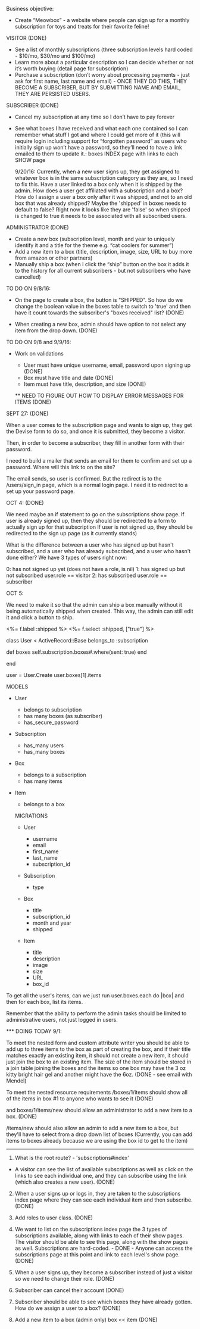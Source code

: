 Business objective:
- Create “Meowbox” - a website where people can sign up for a monthly subscription for toys and treats for their favorite feline!

VISITOR (DONE)
- See a list of monthly subscriptions (three subscription levels hard coded - $10/mo, $30/mo and $100/mo)
- Learn more about a particular description so I can decide whether or not it’s worth buying (detail page for subscription)
- Purchase a subscription (don’t worry about processing payments - just ask for first name, last name and email) - ONCE THEY DO THIS, THEY BECOME A SUBSCRIBER, BUT BY SUBMITTING NAME AND EMAIL, THEY ARE PERSISTED USERS.

SUBSCRIBER (DONE)
- Cancel my subscription at any time so I don’t have to pay forever
- See what boxes I have received and what each one contained so I can remember what stuff I got and where I could get more of it (this will require login including support for “forgotten password” as users who initially sign up won’t have a password, so they’ll need to have a link emailed to them to update it.: boxes INDEX page with links to each SHOW page

  9/20/16: Currently, when a new user signs up, they get assigned to whatever box is in the same subscription category as they are, so I need to fix this. Have a user linked to a box only when it is shipped by the admin. How does a user get affiliated with a subscription and a box? How do I assign a user a box only after it was shipped, and not to an old box that was already shipped? Maybe the 'shipped' in boxes needs to default to false? Right now it looks like they are 'false' so when shipped is changed to true it needs to be associated with all subscribed users.

ADMINISTRATOR (DONE)
- Create a new box (subscription level, month and year to uniquely identify it and a title for the theme e.g. “cat coolers for summer”)
- Add a new item to a box (title, description, image, size, URL to buy more from amazon or other partners)
- Manually ship a box (when I click the “ship” button on the box it adds it to the history for all current subscribers - but not subscribers who have cancelled)

TO DO ON 9/8/16:
- On the page to create a box, the button is "SHIPPED". So how do we change the boolean value in the boxes table to switch to 'true' and then have it count towards the subscriber's "boxes received" list? (DONE)

- When creating a new box, admin should have option to not select any item from the drop down. (DONE)

TO DO ON 9/8 and 9/9/16:

- Work on validations
  - User must have unique username, email, password upon signing up (DONE)
  - Box must have title and date (DONE)
  - Item must have title, description, and size (DONE)

  ** NEED TO FIGURE OUT HOW TO DISPLAY ERROR MESSAGES FOR ITEMS (DONE)


SEPT 27: (DONE)

When a user comes to the subscription page and wants to sign up, they get the Devise form to do so, and once it is submitted, they become a visitor.

Then, in order to become a subscriber, they fill in another form with their password.

I need to build a mailer that sends an email for them to confirm and set up a password. Where will this link to on the site?

The email sends, so user is confirmed. But the redirect is to the /users/sign_in page, which is a normal login page. I need it to redirect to a set up your password page.

OCT 4: (DONE)

We need maybe an if statement to go on the subscriptions show page.
If user is already signed up, then they should be redirected to a form to actually sign up for that subscription
If user is not signed up, they should be redirected to the sign up page (as it currently stands)

What is the difference between a user who has signed up but hasn't subscribed, and a user who has already subscribed, and a user who hasn't done either? We have 3 types of users right now:

0: has not signed up yet (does not have a role, is nil)
1: has signed up but not subscribed user.role == visitor
2: has subscribed user.role == subscriber

OCT 5:

We need to make it so that the admin can ship a box manually without it being automatically shipped when created. This way, the admin can still edit it and click a button to ship.

<%= f.label :shipped %>
<%= f.select :shipped, ["true"] %><br>


class User < ActiveRecord::Base
  belongs_to :subscription

  def boxes
    self.subscription.boxes#.where(sent: true)
  end



end

user = User.Create
user.boxes[1].items

MODELS
- User
  - belongs to subscription
  - has many boxes (as subscriber)
  - has_secure_password
- Subscription
  - has_many users
  - has_many boxes
- Box
  - belongs to a subscription
  - has many items
- Item
  - belongs to a box

  MIGRATIONS
  - User
    - username
    - email
    - first_name
    - last_name
    - subscription_id

  - Subscription
    - type

  - Box
    - title
    - subscription_id
    - month and year
    - shipped

  - Item
    - title
    - description
    - image
    - size
    - URL
    - box_id

To get all the user's items, can we just run user.boxes.each do |box| and then for each box, list its items.

Remember that the ability to perform the admin tasks should be limited to administrative users, not just logged in users.

*** DOING TODAY 9/1:

To meet the nested form and custom attribute writer you should be able to add up to three items to the box as part of creating the box, and if their title matches exactly an existing item, it should not create a new item, it should just join the box to an existing item. The size of the item should be stored in a join table joining the boxes and the items so one box may have the 3 oz kitty bright hair gel and another might have the 6oz. (DONE - see email with Mendel)

To meet the nested resource requirements /boxes/1/items should show all of the items in box #1 to anyone who wants to see it (DONE)

and boxes/1/items/new should allow an administrator to add a new item to a box. (DONE)

/items/new should also allow an admin to add a new item to a box, but they'll have to select from a drop down list of boxes (Currently, you can add items to boxes already because we are using the box id to get to the item)


---

1. What is the root route? - 'subscriptions#index'
  - A visitor can see the list of available subscriptions as well as click on the links to see each individual one, and they can subscribe using the link (which also creates a new user). (DONE)

2. When a user signs up or logs in, they are taken to the subscriptions index page where they can see each individual item and then subscribe. (DONE)

3. Add roles to user class. (DONE)

4. We want to list on the subscriptions index page the 3 types of subscriptions available, along with links to each of their show pages. The visitor should be able to see this page, along with the show pages as well. Subscriptions are hard-coded. - DONE - Anyone can access the subscriptions page at this point and link to each level's show page. (DONE)

5. When a user signs up, they become a subscriber instead of just a visitor so we need to change their role. (DONE)

6. Subscriber can cancel their account (DONE)

7. Subscriber should be able to see which boxes they have already gotten. How do we assign a user to a box? (DONE)

8. Add a new item to a box (admin only) box << item (DONE)
